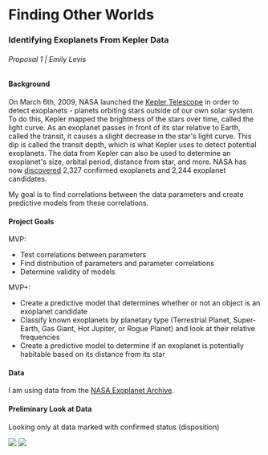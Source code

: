 # Finding Other Worlds
### Identifying Exoplanets From Kepler Data
###### Proposal 1 | Emily Levis

#### Background
On March 6th, 2009, NASA launched the [Kepler Telescope](https://www.nasa.gov/mission_pages/kepler/launch/index.html) in order to detect exoplanets - planets orbiting stars outside of our own solar system. To do this, Kepler mapped the brightness of the stars over time, called the light curve. As an exoplanet passes in front of its star relative to Earth, called the transit, it causes a slight decrease in the star's light curve. This dip is called the transit depth, which is what Kepler uses to detect potential exoplanets. The data from Kepler can also be used to determine an exoplanet's size, orbital period, distance from star, and more. NASA has now [discovered](https://www.nasa.gov/kepler/discoveries) 2,327 confirmed exoplanets and 2,244 exoplanet candidates.

My goal is to find correlations between the data parameters and create predictive models from these correlations.

#### Project Goals
MVP:
* Test correlations between parameters
* Find distribution of parameters and parameter correlations
* Determine validity of models

MVP+:
* Create a predictive model that determines whether or not an object is an exoplanet candidate
* Classify known exoplanets by planetary type (Terrestrial Planet, Super-Earth, Gas Giant, Hot Jupiter, or Rogue Planet) and look at their relative frequencies
* Create a predictive model to determine if an exoplanet is potentially habitable based on its distance from its star

#### Data
I am using data from the [NASA Exoplanet Archive](https://exoplanetarchive.ipac.caltech.edu/cgi-bin/TblView/nph-tblView?app=ExoTbls&config=koi).

#### Preliminary Look at Data
Looking only at data marked with confirmed status (disposition)

![](./transit_depth.png)
![](./depth_vs_size.png)
